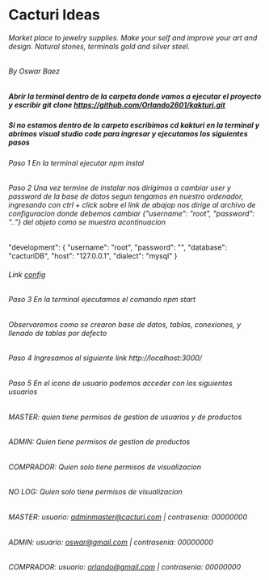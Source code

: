 # Cacturi Ideas
######  Market place to jewelry supplies. Make your self and improve your art and design. Natural stones, terminals gold and silver steel. 
###### By Oswar Baez

##### Abrir la terminal dentro de la carpeta donde vamos a ejecutar el proyecto y escribir git clone https://github.com/Orlando2601/kakturi.git

##### Si no estamos dentro de la carpeta escribimos cd kakturi en la terminal y abrimos visual studio code para ingresar y ejecutamos los siguientes pasos

###### Paso 1 En la terminal ejecutar npm instal
###### Paso 2 Una vez termine de instalar nos dirigimos a cambiar user y password de la base de datos segun tengamos en nuestro ordenador, ingresando con ctrl + click sobre el link de abajop nos dirige al archivo de configuracion donde debemos cambiar {"username": "root", "password": ".."} del objeto como se muestra acontinuacion
 "development": {
    "username": "root",
    "password": "",
    "database": "cacturiDB",
    "host": "127.0.0.1",
    "dialect": "mysql"
  } 
  ###### Link [config](./src/database/config/config.js)

  ###### Paso 3 En la terminal ejecutamos el comando npm start 
  ###### Observaremos como se crearon base de datos, tablas, conexiones, y llenado de tablas por defecto
  ###### Paso 4 Ingresamos al siguiente link http://localhost:3000/
  ###### Paso 5 En el icono de usuario podemos acceder con los siguientes usuarios
  ###### MASTER: quien tiene permisos de gestion de usuarios y de productos
  ###### ADMIN: Quien tiene permisos de gestion de productos
  ###### COMPRADOR: Quien solo tiene permisos de visualizacion 
  ###### NO LOG: Quien solo tiene permisos de visualizacion 

  ###### MASTER: usuario: adminmaster@cacturi.com | contrasenia: 00000000
  ###### ADMIN: usuario: oswar@gmail.com | contrasenia: 00000000
  ###### COMPRADOR: usuario: orlando@gmail.com | contrasenia: 00000000




